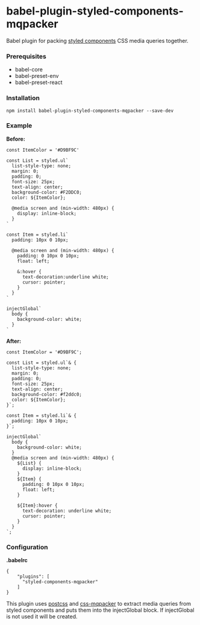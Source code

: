 # babel-plugin-styled-components-mqpacker

Babel plugin for packing [styled components](https://github.com/styled-components/styled-components) CSS media queries together.

### Prerequisites

* babel-core
* babel-preset-env
* babel-preset-react

### Installation

```
npm install babel-plugin-styled-components-mqpacker --save-dev
```

### Example

**Before:**

```
const ItemColor = '#D9BF9C'

const List = styled.ul`
  list-style-type: none;
  margin: 0;
  padding: 0;
  font-size: 25px;
  text-align: center;
  background-color: #F2DDC0;
  color: ${ItemColor};

  @media screen and (min-width: 480px) {
    display: inline-block;
  }
`

const Item = styled.li`
  padding: 10px 0 10px;

  @media screen and (min-width: 480px) {
    padding: 0 10px 0 10px;
    float: left;

    &:hover {
      text-decoration:underline white;
      cursor: pointer;
    }
  }
`

injectGlobal`
  body {
    background-color: white;
  }
`
```

**After:**

```
const ItemColor = '#D9BF9C';

const List = styled.ul`& {
  list-style-type: none;
  margin: 0;
  padding: 0;
  font-size: 25px;
  text-align: center;
  background-color: #f2ddc0;
  color: ${ItemColor};
}`;

const Item = styled.li`& {
  padding: 10px 0 10px;
}`;

injectGlobal`
  body {
    background-color: white;
  }
  @media screen and (min-width: 480px) {
    ${List} {
      display: inline-block;
    }
    ${Item} {
      padding: 0 10px 0 10px;
      float: left;
    }

    ${Item}:hover {
      text-decoration: underline white;
      cursor: pointer;
    }
  }
`;
```

### Configuration

**.babelrc**

```
{
    "plugins": [
      "styled-components-mqpacker"
    ]
}
```

This plugin uses [postcss](https://github.com/postcss/postcss) and [css-mqpacker](https://github.com/hail2u/node-css-mqpacker) to extract media queries from styled components and puts them into the injectGlobal block. If injectGlobal is not used it will be created.

